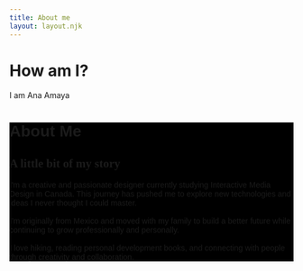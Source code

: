 ```yaml
---
title: About me
layout: layout.njk
---
```


# How am I?

I am Ana Amaya

<!-- About Content -->
<div class="container text-light py-5" style="background-color: #000;">
  <div class="text-center mb-5">
    <h1 class="display-1 fw-bold" style="font-family: 'Montserrat', sans-serif;">About Me</h1>
    <h2 class="display-5" style="font-family: 'Libre Baskerville', serif;">A little bit of my story</h2>
  </div>

  <div class="row justify-content-center">
    <div class="col-md-8">
      <p class="fs-4" style="font-family: 'Raleway', sans-serif;">
        I'm a creative and passionate designer currently studying Interactive Media Design in Canada. 
        This journey has pushed me to explore new technologies and ideas I never thought I could master.
        <br><br>
        I’m originally from Mexico and moved with my family to build a better future while continuing to grow professionally and personally.
        <br><br>
        I love hiking, reading personal development books, and connecting with people through creativity and collaboration.
      </p>
    </div>
  </div>
</div>